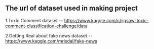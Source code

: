 ﻿## The url of dataset used in making project

1.Toxic Comment dataset -- https://www.kaggle.com/c/jigsaw-toxic-comment-classification-challenge/data
 
2.Getting Real about fake news dataset -- https://www.kaggle.com/mrisdal/fake-news

 